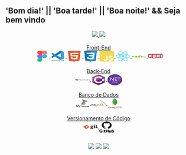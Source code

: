 ## 'Bom dia!' || 'Boa tarde!' || 'Boa noite!' && Seja bem vindo 

<div align="center">
  <a href="https://github.com/Rafael-P">
  <img height="180em" src="https://github-readme-stats.vercel.app/api?username=Rafael-P&show_icons=true&theme=dark&include_all_commits=true&count_private=true"/>
  <img height="180em" src="https://github-readme-stats.vercel.app/api/top-langs/?username=Rafael-P&layout=compact&langs_count=7&theme=dark"/>
</div>
  
<div style="display: inline_block" align="center"><br>
  Front-End
  <br>
  <img align="center" alt="Rafa-Figma" height="30" width="40" src="https://raw.githubusercontent.com/devicons/devicon/master/icons/figma/figma-original.svg">
  <img align="center" alt="Rafa-VScode" height="30" width="40" src="https://raw.githubusercontent.com/devicons/devicon/master/icons/vscode/vscode-original-wordmark.svg">
  <img align="center" alt="Rafa-HTML" height="30" width="40" src="https://raw.githubusercontent.com/devicons/devicon/master/icons/html5/html5-original.svg">
  <img align="center" alt="Rafa-CSS" height="30" width="40" src="https://raw.githubusercontent.com/devicons/devicon/master/icons/css3/css3-original.svg">
  <img align="center" alt="Rafa-Js" height="30" width="40" src="https://raw.githubusercontent.com/devicons/devicon/master/icons/javascript/javascript-plain.svg">
  <img align="center" alt="Rafa-React" height="30" width="40" src="https://raw.githubusercontent.com/devicons/devicon/master/icons/react/react-original.svg">
  <img align="center" alt="Rafa-Nodejs" height="30" width="40" src="https://raw.githubusercontent.com/devicons/devicon/master/icons/nodejs/nodejs-plain-wordmark.svg">
  <img align="center" alt="Rafa-npm" height="30" width="40" src="https://raw.githubusercontent.com/devicons/devicon/master/icons/npm/npm-original-wordmark.svg">
  <br>
  <br>
  Back-End
  <br>
  <img align="center" alt="Rafa-VS" height="30" width="40" src="https://raw.githubusercontent.com/devicons/devicon/master/icons/visualstudio/visualstudio-plain-wordmark.svg">
  <img align="center" alt="Rafa-Csharp" height="30" width="40" src="https://raw.githubusercontent.com/devicons/devicon/master/icons/csharp/csharp-original.svg">
  <img align="center" alt="Rafa-.netCore" height="30" width="40" src="https://raw.githubusercontent.com/devicons/devicon/master/icons/dotnetcore/dotnetcore-original.svg">
  <br>
  <br>
  Banco de Dados
  <br>
  <img align="center" alt="Rafa-msqls" height="30" width="40" src="https://raw.githubusercontent.com/devicons/devicon/master/icons/microsoftsqlserver/microsoftsqlserver-plain-wordmark.svg">
  <img align="center" alt="Rafa-mysql" height="30" width="40" src="https://raw.githubusercontent.com/devicons/devicon/master/icons/mysql/mysql-original-wordmark.svg">
  <img align="center" alt="Rafa-mongodb" height="30" width="40" src="https://raw.githubusercontent.com/devicons/devicon/master/icons/mongodb/mongodb-original-wordmark.svg">
  <br>
  <br>
  Versionamento de Código
  <br>
  <img align="center" alt="Rafa-git" height="30" width="40" src="https://raw.githubusercontent.com/devicons/devicon/master/icons/git/git-original-wordmark.svg">
  <img align="center" alt="Rafa-github" height="30" width="40" src="https://raw.githubusercontent.com/devicons/devicon/master/icons/github/github-original-wordmark.svg">
</div>
  
##

<div align="center">
  <a href="https://instagram.com/rafael_port0" target="_blank"><img src="https://img.shields.io/badge/-Instagram-%23E4405F?style=for-the-badge&logo=instagram&logoColor=white" target="_blank"></a> 
  <a href = "mailto:rafaelporto29@gmail.com"><img src="https://img.shields.io/badge/-Gmail-%23333?style=for-the-badge&logo=gmail&logoColor=white" target="_blank"></a>
  <a href="https://www.linkedin.com/in/rafael-porto-3563b71b7" target="_blank"><img src="https://img.shields.io/badge/-LinkedIn-%230077B5?style=for-the-badge&logo=linkedin&logoColor=white" target="_blank"></a> 
</div>
